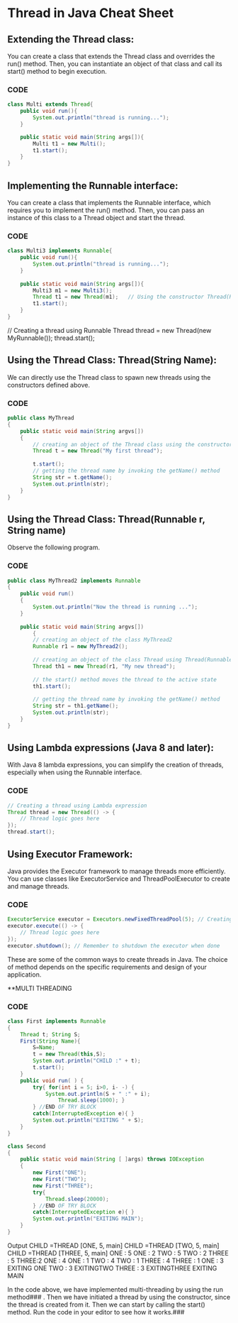 # Thread in Java Cheat Sheet

## Extending the Thread class:

You can create a class that extends the Thread class and overrides the run() method.
Then, you can instantiate an object of that class and call its start() method to begin execution.

### CODE

```java
class Multi extends Thread{  
    public void run(){  
        System.out.println("thread is running...");  
    }  

    public static void main(String args[]){  
        Multi t1 = new Multi();  
        t1.start();  
    }  
}  
```

## Implementing the Runnable interface:

You can create a class that implements the Runnable interface, which requires you to implement the run() method.
Then, you can pass an instance of this class to a Thread object and start the thread.

### CODE

```java
class Multi3 implements Runnable{  
    public void run(){  
        System.out.println("thread is running...");  
    }  
    
    public static void main(String args[]){  
        Multi3 m1 = new Multi3();  
        Thread t1 = new Thread(m1);   // Using the constructor Thread(Runnable r)  
        t1.start();  
    }  
}  
```

// Creating a thread using Runnable
Thread thread = new Thread(new MyRunnable());
thread.start();


## Using the Thread Class: Thread(String Name):

We can directly use the Thread class to spawn new threads using the constructors defined above.

### CODE

```java
public class MyThread 
{  
    public static void main(String argvs[])  
    {  
        // creating an object of the Thread class using the constructor Thread(String name)   
        Thread t = new Thread("My first thread");  
        
        t.start();  
        // getting the thread name by invoking the getName() method  
        String str = t.getName();  
        System.out.println(str);  
    }  
}  
```


## Using the Thread Class: Thread(Runnable r, String name)
Observe the following program.

### CODE

```java
public class MyThread2 implements Runnable  
{    
    public void run()  
    {    
        System.out.println("Now the thread is running ...");    
    }    
        
    public static void main(String argvs[])  
        {   
        // creating an object of the class MyThread2  
        Runnable r1 = new MyThread2();   
        
        // creating an object of the class Thread using Thread(Runnable r, String name)  
        Thread th1 = new Thread(r1, "My new thread");    
        
        // the start() method moves the thread to the active state  
        th1.start();   
        
        // getting the thread name by invoking the getName() method  
        String str = th1.getName();  
        System.out.println(str);  
    }    
}   
``` 


## Using Lambda expressions (Java 8 and later):

With Java 8 lambda expressions, you can simplify the creation of threads, 
especially when using the Runnable interface.

### CODE

```java
// Creating a thread using Lambda expression
Thread thread = new Thread(() -> {
    // Thread logic goes here
});
thread.start();
```


## Using Executor Framework:

Java provides the Executor framework to manage threads more efficiently. 
You can use classes like ExecutorService and ThreadPoolExecutor to create and manage threads.

### CODE


```java
ExecutorService executor = Executors.newFixedThreadPool(5); // Creating a thread pool with 5 threads
executor.execute(() -> {
    // Thread logic goes here
});
executor.shutdown(); // Remember to shutdown the executor when done

```

These are some of the common ways to create threads in Java. 
The choice of method depends on the specific requirements and design of your application.



**MULTI THREADING

### CODE

```java
class First implements Runnable
{
    Thread t; String S;
    First(String Name){
        S=Name;
        t = new Thread(this,S);
        System.out.println("CHILD :" + t);
        t.start();
    }
    public void run( ) {
        try{ for(int i = 5; i>0, i- -) {
            System.out.println(S + " :" + i);
                Thread.sleep(1000); }
        } //END OF TRY BLOCK
        catch(InterruptedException e){ }
        System.out.println("EXITING " + S);
    } 
}

class Second
{
    public static void main(String [ ]args) throws IOException
    {
        new First("ONE");
        new First("TWO");
        new First("THREE");
        try{
            Thread.sleep(20000);
        } //END OF TRY BLOCK
        catch(InterruptedException e){ }
        System.out.println("EXITING MAIN");
    }
}
```

Output
CHILD =THREAD [ONE, 5, main]
CHILD =THREAD [TWO, 5, main]
CHILD =THREAD [THREE, 5, main]
ONE : 5 ONE : 2
TWO : 5 TWO : 2
THREE : 5 THREE:2
ONE : 4 ONE : 1
TWO : 4 TWO : 1
THREE : 4 THREE : 1
ONE : 3 EXITING ONE
TWO : 3 EXITINGTWO
THREE : 3 EXITINGTHREE
EXITING MAIN

In the code above, we have implemented multi-threading by using the run method### .
Then we have initiated a thread by using the constructor, since the thread is created from it.
Then we can start by calling the start() method. Run the code in your editor to see how it works.### 
